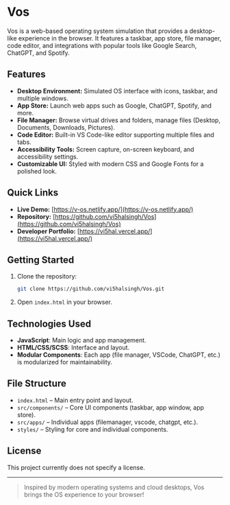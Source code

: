 # Vos

Vos is a web-based operating system simulation that provides a desktop-like experience in the browser. It features a taskbar, app store, file manager, code editor, and integrations with popular tools like Google Search, ChatGPT, and Spotify.

## Features

- **Desktop Environment:** Simulated OS interface with icons, taskbar, and multiple windows.
- **App Store:** Launch web apps such as Google, ChatGPT, Spotify, and more.
- **File Manager:** Browse virtual drives and folders, manage files (Desktop, Documents, Downloads, Pictures).
- **Code Editor:** Built-in VS Code-like editor supporting multiple files and tabs.
- **Accessibility Tools:** Screen capture, on-screen keyboard, and accessibility settings.
- **Customizable UI:** Styled with modern CSS and Google Fonts for a polished look.

## Quick Links

- **Live Demo:** [https://v-os.netlify.app/](https://v-os.netlify.app/)
- **Repository:** [https://github.com/vi5halsingh/Vos](https://github.com/vi5halsingh/Vos)
- **Developer Portfolio:** [https://vi5hal.vercel.app/](https://vi5hal.vercel.app/)

## Getting Started

1. Clone the repository:
   ```bash
   git clone https://github.com/vi5halsingh/Vos.git
   ```
2. Open `index.html` in your browser.

## Technologies Used

- **JavaScript**: Main logic and app management.
- **HTML/CSS/SCSS**: Interface and layout.
- **Modular Components**: Each app (file manager, VSCode, ChatGPT, etc.) is modularized for maintainability.

## File Structure

- `index.html` – Main entry point and layout.
- `src/components/` – Core UI components (taskbar, app window, app store).
- `src/apps/` – Individual apps (filemanager, vscode, chatgpt, etc.).
- `styles/` – Styling for core and individual components.

## License

This project currently does not specify a license.

---

> Inspired by modern operating systems and cloud desktops, Vos brings the OS experience to your browser!
